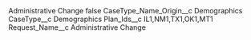 <?xml version="1.0" encoding="UTF-8"?>
<CustomMetadata xmlns="http://soap.sforce.com/2006/04/metadata" xmlns:xsi="http://www.w3.org/2001/XMLSchema-instance" xmlns:xsd="http://www.w3.org/2001/XMLSchema">
    <label>Administrative Change</label>
    <protected>false</protected>
    <values>
        <field>CaseType_Name_Origin__c</field>
        <value xsi:type="xsd:string">Demographics</value>
    </values>
    <values>
        <field>CaseType__c</field>
        <value xsi:type="xsd:string">Demographics</value>
    </values>
    <values>
        <field>Plan_Ids__c</field>
        <value xsi:type="xsd:string">IL1,NM1,TX1,OK1,MT1</value>
    </values>
    <values>
        <field>Request_Name__c</field>
        <value xsi:type="xsd:string">Administrative Change</value>
    </values>
</CustomMetadata>
